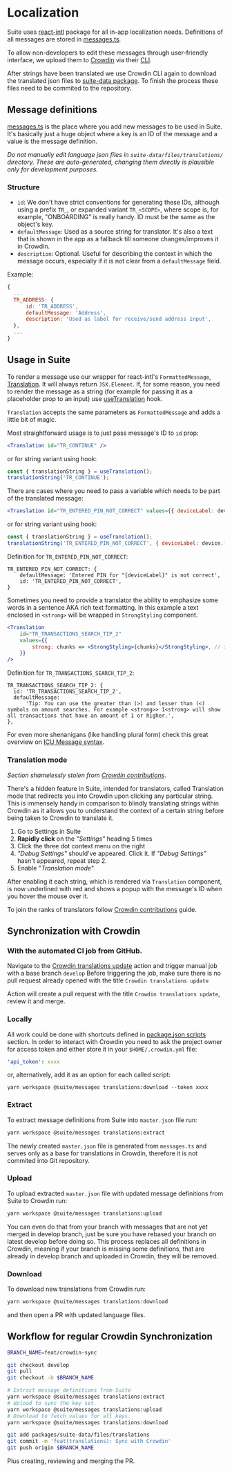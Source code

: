 # Localization

Suite uses [react-intl](https://github.com/formatjs/formatjs) package for all in-app localization needs.
Definitions of all messages are stored in [messages.ts](https://github.com/trezor/trezor-suite/blob/develop/packages/suite-messages/src/messages.ts).

To allow non-developers to edit these messages through user-friendly interface, we upload them to [Crowdin](https://crowdin.com/project/trezor-suite) via their [CLI](https://github.com/crowdin/crowdin-cli).

After strings have been translated we use Crowdin CLI again to download the translated json files to [suite-data package](https://github.com/trezor/trezor-suite/tree/develop/packages/suite-data/files/translations).
To finish the process these files need to be commited to the repository.

## Message definitions

[messages.ts](https://github.com/trezor/trezor-suite/blob/develop/packages/suite-messages/src/messages.ts) is the place where you add new messages to be used in Suite. It's basically just a huge object where a key is an ID of the message and a value is the message definition.

_Do not manually edit language json files in `suite-data/files/translations/` directory. These are auto-generated, changing them directly is plausible only for development purposes._

### Structure

-   `id`: We don't have strict conventions for generating these IDs, although using a prefix `TR_`, or expanded variant `TR_<SCOPE>`, where scope is, for example, "ONBOARDING" is really handy. ID must be the same as the object's key.
-   `defaultMessage`: Used as a source string for translator. It's also a text that is shown in the app as a fallback till someone changes/improves it in Crowdin.
-   `description`: Optional. Useful for describing the context in which the message occurs, especially if it is not clear from a `defaultMessage` field.

Example:

```js
{
  ...
  TR_ADDRESS: {
      id: 'TR_ADDRESS',
      defaultMessage: 'Address',
      description: 'Used as label for receive/send address input',
  },
  ...
}
```

## Usage in Suite

To render a message use our wrapper for react-intl's `FormattedMessage`, [Translation](https://github.com/trezor/trezor-suite/blob/develop/packages/suite/src/components/suite/Translation/index.tsx). It will always return `JSX.Element`. If, for some reason, you need to render the message as a string (for example for passing it as a placeholder prop to an input) use [useTranslation](https://github.com/trezor/trezor-suite/blob/develop/packages/suite/src/hooks/suite/useTranslation.ts) hook.

`Translation` accepts the same parameters as `FormattedMessage` and adds a little bit of magic.

Most straightforward usage is to just pass message's ID to `id` prop:

```jsx
<Translation id="TR_CONTINUE" />
```

or for string variant using hook:

```jsx
const { translationString } = useTranslation();
translationString('TR_CONTINUE');
```

There are cases where you need to pass a variable which needs to be part of the translated message:

```jsx
<Translation id="TR_ENTERED_PIN_NOT_CORRECT" values={{ deviceLabel: device.label }} />
```

or for string variant using hook:

```jsx
const { translationString } = useTranslation();
translationString('TR_ENTERED_PIN_NOT_CORRECT', { deviceLabel: device.label });
```

Definition for `TR_ENTERED_PIN_NOT_CORRECT`:

```
TR_ENTERED_PIN_NOT_CORRECT: {
    defaultMessage: 'Entered PIN for "{deviceLabel}" is not correct',
    id: 'TR_ENTERED_PIN_NOT_CORRECT',
}
```

Sometimes you need to provide a translator the ability to emphasize some words in a sentence AKA rich text formatting. In this example a text enclosed in `<strong>` will be wrapped in `StrongStyling` component.

```jsx
<Translation
    id="TR_TRANSACTIONS_SEARCH_TIP_2"
    values={{
        strong: chunks => <StrongStyling>{chunks}</StrongStyling>, // search string is wrapped in strong tag for additional styling
    }}
/>
```

Definition for `TR_TRANSACTIONS_SEARCH_TIP_2`:

```
TR_TRANSACTIONS_SEARCH_TIP_2: {
  id: 'TR_TRANSACTIONS_SEARCH_TIP_2',
  defaultMessage:
      'Tip: You can use the greater than (>) and lesser than (<) symbols on amount searches. For example <strong>> 1<strong> will show all transactions that have an amount of 1 or higher.',
},
```

For even more shenanigans (like handling plural form) check this great overview on [ICU Message syntax](https://support.crowdin.com/icu-message-syntax/).

### Translation mode

_Section shamelessly stolen from [Crowdin contributions](https://www.notion.so/Crowdin-contributions-c6b56ef6a0424de8b4d8ce9190bdcd19)_.

There's a hidden feature in Suite, intended for translators, called Translation mode that redirects you into Crowdin upon clicking any particular string. This is immensely handy in comparison to blindly translating strings within Crowdin as it allows you to understand the context of a certain string before being taken to Crowdin to translate it.

1.  Go to Settings in Suite
2.  **Rapidly click** on the _"Settings"_ heading 5 times
3.  Click the three dot context menu on the right
4.  _"Debug Settings"_ should've appeared. Click it.
    If _"Debug Settings"_ hasn't appeared, repeat step 2.
5.  Enable "_Translation mode_"

After enabling it each string, which is rendered via `Translation` component, is now underlined with red and shows a popup with the message's ID when you hover the mouse over it.

To join the ranks of translators follow [Crowdin contributions](https://www.notion.so/Crowdin-contributions-c6b56ef6a0424de8b4d8ce9190bdcd19) guide.

## Synchronization with Crowdin

### With the automated CI job from GitHub.

Navigate to the [Crowdin translations update](https://github.com/trezor/trezor-suite/actions/workflows/crowdin_sync.yml) action and trigger manual job with a base branch `develop`
Before triggering the job, make sure there is no pull request already opened with the title `Crowdin translations update`

Action will create a pull request with the title `Crowdin translations update`, review it and merge.

### Locally

All work could be done with shortcuts defined in [package.json scripts](https://github.com/trezor/trezor-suite/blob/develop/packages/suite/package.json#L5) section. In order to interact with Crowdin you need to ask the project owner for access token and either store it in your `$HOME/.crowdin.yml` file:

```yaml
'api_token': xxxx
```

or, alternatively, add it as an option for each called script:

```
yarn workspace @suite/messages translations:download --token xxxx
```

### Extract

To extract message definitions from Suite into `master.json` file run:

```bash
yarn workspace @suite/messages translations:extract
```

The newly created `master.json` file is generated from `messages.ts` and serves only as a base for translations in Crowdin, therefore it is not commited into Git repository.

### Upload

To upload extracted `master.json` file with updated message definitions from Suite to Crowdin run:

```bash
yarn workspace @suite/messages translations:upload
```

You can even do that from your branch with messages that are not yet merged in develop branch, just be sure you have rebased your branch on latest develop before doing so. This process replaces all definitions in Crowdin, meaning if your branch is missing some definitions, that are already in develop branch and uploaded in Crowdin, they will be removed.

### Download

To download new translations from Crowdin run:

```bash
yarn workspace @suite/messages translations:download
```

and then open a PR with updated language files.

## Workflow for regular Crowdin Synchronization

```bash
BRANCH_NAME=feat/crowdin-sync

git checkout develop
git pull
git checkout -b $BRANCH_NAME

# Extract message definitions from Suite
yarn workspace @suite/messages translations:extract
# Upload to sync the key set.
yarn workspace @suite/messages translations:upload
# Download to fetch values for all keys.
yarn workspace @suite/messages translations:download

git add packages/suite-data/files/translations
git commit -m 'feat(translations): Sync with Crowdin'
git push origin $BRANCH_NAME
```

Plus creating, reviewing and merging the PR.
